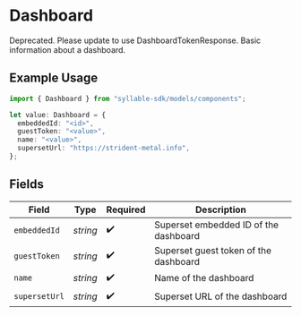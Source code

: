 # Dashboard

Deprecated.  Please update to use DashboardTokenResponse.
Basic information about a dashboard.

## Example Usage

```typescript
import { Dashboard } from "syllable-sdk/models/components";

let value: Dashboard = {
  embeddedId: "<id>",
  guestToken: "<value>",
  name: "<value>",
  supersetUrl: "https://strident-metal.info",
};
```

## Fields

| Field                                 | Type                                  | Required                              | Description                           |
| ------------------------------------- | ------------------------------------- | ------------------------------------- | ------------------------------------- |
| `embeddedId`                          | *string*                              | :heavy_check_mark:                    | Superset embedded ID of the dashboard |
| `guestToken`                          | *string*                              | :heavy_check_mark:                    | Superset guest token of the dashboard |
| `name`                                | *string*                              | :heavy_check_mark:                    | Name of the dashboard                 |
| `supersetUrl`                         | *string*                              | :heavy_check_mark:                    | Superset URL of the dashboard         |